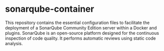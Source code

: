# sonarqube-container
This repository contains the essential configuration files to facilitate the deployment of a SonarQube Community Edition server within a Docker and plugins. SonarQube is an open-source platform designed for the continuous inspection of code quality. It performs automatic reviews using static code analysis.

